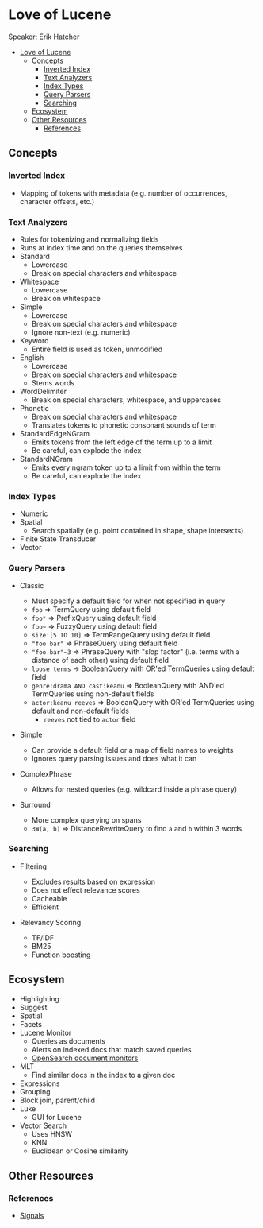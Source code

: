 # Love of Lucene

Speaker: Erik Hatcher

- [Love of Lucene](#love-of-lucene)
  - [Concepts](#concepts)
    - [Inverted Index](#inverted-index)
    - [Text Analyzers](#text-analyzers)
    - [Index Types](#index-types)
    - [Query Parsers](#query-parsers)
    - [Searching](#searching)
  - [Ecosystem](#ecosystem)
  - [Other Resources](#other-resources)
    - [References](#references)

## Concepts

### Inverted Index

- Mapping of tokens with metadata (e.g. number of occurrences, character offsets, etc.)
  
### Text Analyzers

- Rules for tokenizing and normalizing fields
- Runs at index time and on the queries themselves
- Standard
  - Lowercase
  - Break on special characters and whitespace
- Whitespace
  - Lowercase
  - Break on whitespace
- Simple
  - Lowercase
  - Break on special characters and whitespace
  - Ignore non-text (e.g. numeric)
- Keyword
  - Entire field is used as token, unmodified
- English
  - Lowercase
  - Break on special characters and whitespace
  - Stems words
- WordDelimiter
  - Break on special characters, whitespace, and uppercases
- Phonetic
  - Break on special characters and whitespace
  - Translates tokens to phonetic consonant sounds of term
- StandardEdgeNGram
  - Emits tokens from the left edge of the term up to a limit
  - Be careful, can explode the index
- StandardNGram
  - Emits every ngram token up to a limit from within the term
  - Be careful, can explode the index
  
### Index Types

- Numeric
- Spatial
  - Search spatially (e.g. point contained in shape, shape intersects)
- Finite State Transducer
- Vector

### Query Parsers

- Classic
  - Must specify a default field for when not specified in query
  - `foo` => TermQuery using default field
  - `foo*` => PrefixQuery using default field
  - `foo~` => FuzzyQuery using default field
  - `size:[5 TO 10]` => TermRangeQuery using default field
  - `"foo bar"` => PhraseQuery using default field
  - `"foo bar"~3` => PhraseQuery with "slop factor" (i.e. terms with a distance of each other) using default field
  - `loose terms` -> BooleanQuery with OR'ed TermQueries using default field
  - `genre:drama AND cast:keanu` => BooleanQuery with AND'ed TermQueries using non-default fields
  - `actor:keanu reeves` => BooleanQuery with OR'ed TermQueries using default and non-default fields
    - `reeves` not tied to `actor` field

- Simple
  - Can provide a default field or a map of field names to weights
  - Ignores query parsing issues and does what it can

- ComplexPhrase
  - Allows for nested queries (e.g. wildcard inside a phrase query)

- Surround
  - More complex querying on spans
  - `3W(a, b)` => DistanceRewriteQuery to find `a` and `b` within 3 words

### Searching

- Filtering
  - Excludes results based on expression
  - Does not effect relevance scores
  - Cacheable
  - Efficient

- Relevancy Scoring
  - TF/IDF
  - BM25
  - Function boosting

## Ecosystem

- Highlighting
- Suggest
- Spatial
- Facets
- Lucene Monitor
  - Queries as documents
  - Alerts on indexed docs that match saved queries
  - [OpenSearch document monitors](https://opensearch.org/docs/latest/observing-your-data/alerting/monitors/#per-document-monitors)
- MLT
  - Find similar docs in the index to a given doc
- Expressions
- Grouping
- Block join, parent/child
- Luke
  - GUI for Lucene
- Vector Search
  - Uses HNSW
  - KNN
  - Euclidean or Cosine similarity

## Other Resources

### References

- [Signals](https://doc.lucidworks.com/fusion-ai/4.2/469/signals)
